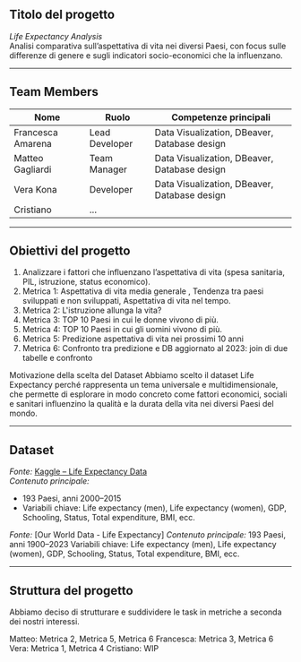 ##  Titolo del progetto
*Life Expectancy Analysis*  
Analisi comparativa sull’aspettativa di vita nei diversi Paesi, con focus sulle differenze di genere e sugli indicatori socio-economici che la influenzano.

---

##  Team Members
| Nome | Ruolo | Competenze principali |
|------|--------|-----------------------|
| Francesca Amarena | Lead Developer | Data Visualization, DBeaver, Database design |
| Matteo Gagliardi | Team Manager |  Data Visualization, DBeaver, Database design |
| Vera Kona | Developer | Data Visualization, DBeaver, Database design |
| Cristiano | ... |

---

##  Obiettivi del progetto
1. Analizzare i fattori che influenzano l’aspettativa di vita (spesa sanitaria, PIL, istruzione, status economico).
2. Metrica 1: Aspettativa di vita media generale , Tendenza tra paesi sviluppati e non sviluppati, Aspettativa di vita nel tempo.
3. Metrica 2: L'istruzione allunga la vita?
4. Metrica 3: TOP 10 Paesi in cui le donne vivono di più.
5. Metrica 4: TOP 10 Paesi in cui gli uomini vivono di più.
6. Metrica 5: Predizione aspettativa di vita nei prossimi 10 anni
7. Metrica 6: Confronto tra predizione e DB aggiornato al 2023: join di due tabelle e confronto

Motivazione della scelta del Dataset
Abbiamo scelto il dataset Life Expectancy perché rappresenta un tema universale e multidimensionale, che permette di esplorare in modo concreto come fattori economici, sociali e sanitari influenzino la qualità e la durata della vita nei diversi Paesi del mondo.



---

##  Dataset
*Fonte:* [Kaggle – Life Expectancy Data](https://www.kaggle.com/datasets/maryalebron/life-expectancy-data)  
*Contenuto principale:*
- 193 Paesi, anni 2000–2015  
- Variabili chiave: Life expectancy (men), Life expectancy (women), GDP, Schooling, Status, Total expenditure, BMI, ecc.

*Fonte:* [Our World Data - Life Expectancy]
*Contenuto principale:*
193 Paesi, anni 1900–2023
Variabili chiave: Life expectancy (men), Life expectancy (women), GDP, Schooling, Status, Total expenditure, BMI, ecc.

---

##  Struttura del progetto
Abbiamo deciso di strutturare e suddividere le task in metriche a seconda dei nostri interessi.

Matteo: Metrica 2, Metrica 5, Metrica 6 Francesca: Metrica 3, Metrica 6 Vera: Metrica 1, Metrica 4 Cristiano: WIP
